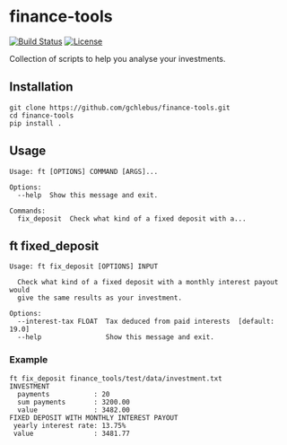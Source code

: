 # finance-tools
[![Build Status](https://travis-ci.com/gchlebus/finance-tools.svg?branch=master)](https://travis-ci.com/gchlebus/finance-tools)
[![License](https://img.shields.io/badge/License-BSD%203--Clause-blue.svg)](https://opensource.org/licenses/BSD-3-Clause)

Collection of scripts to help you analyse your investments.

## Installation
```
git clone https://github.com/gchlebus/finance-tools.git
cd finance-tools
pip install .
```

## Usage
```
Usage: ft [OPTIONS] COMMAND [ARGS]...

Options:
  --help  Show this message and exit.

Commands:
  fix_deposit  Check what kind of a fixed deposit with a...
```

## ft fixed\_deposit
```
Usage: ft fix_deposit [OPTIONS] INPUT

  Check what kind of a fixed deposit with a monthly interest payout would
  give the same results as your investment.

Options:
  --interest-tax FLOAT  Tax deduced from paid interests  [default: 19.0]
  --help                Show this message and exit.
```

### Example
```
ft fix_deposit finance_tools/test/data/investment.txt
INVESTMENT
  payments           : 20
  sum payments       : 3200.00
  value              : 3482.00
FIXED DEPOSIT WITH MONTHLY INTEREST PAYOUT
 yearly interest rate: 13.75%
 value               : 3481.77
```

